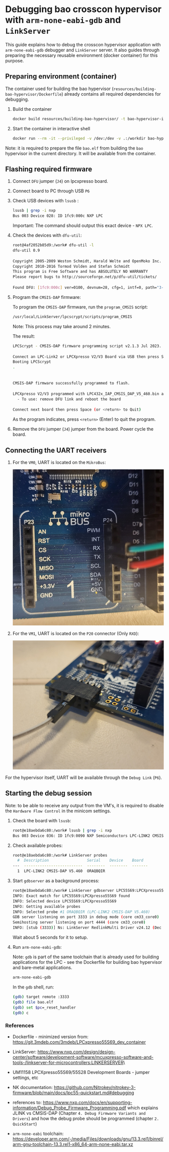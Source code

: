 # Debugging bao crosscon hypervisor with `arm-none-eabi-gdb` and `LinkServer`

This guide explains how to debug the crosscon hypervisor application with
`arm-none-eabi-gdb` debugger and `LinkServer` server. It also guides through
preparing the necessary reusable environment (docker container) for this
purpose.

## Preparing environment (container)

The container used for building the bao hypervisor
(`resources/building-bao-hypervisor/Dockerfile`) already contains all required
dependencies for debugging.

1. Build the container

    ```bash
    docker build resources/building-bao-hypervisor/ -t bao-hypervisor-image
    ```

2. Start the container in interactive shell

    ```bash
    docker run --rm -it --privileged -v /dev:/dev -v .:/workdir bao-hypervisor-image bash
    ```

Note: it is required to prepare the file `bao.elf` from building the `bao`
hypervisor in the current directory. It will be available from the container.

## Flashing required firmware

1. Connect `DFU` jumper (`J4`) on lpcxpresso board.

2. Connect board to PC through USB `P6`

3. Check USB devices with `lsusb` :

    ```bash
    lsusb | grep -i nxp
    Bus 003 Device 028: ID 1fc9:000c NXP LPC
    ```

    Important: The command should output this exact device - `NPX LPC`.

4. Check the devices with `dfu-util`:

    ```bash
    root@4af2052b85d9:/work# dfu-util -l
    dfu-util 0.9

    Copyright 2005-2009 Weston Schmidt, Harald Welte and OpenMoko Inc.
    Copyright 2010-2016 Tormod Volden and Stefan Schmidt
    This program is Free Software and has ABSOLUTELY NO WARRANTY
    Please report bugs to http://sourceforge.net/p/dfu-util/tickets/

    Found DFU: [1fc9:000c] ver=0100, devnum=28, cfg=1, intf=0, path="3-1", alt=0, name="DFU", serial="ABCD"
    ```

5. Program the `CMSIS-DAP` firmware:

    To program the `CMSIS-DAP` firmware, run the `program_CMSIS` script:

    ```bash
    /usr/local/LinkServer/lpcscrypt/scripts/program_CMSIS 
    ```

    Note: This process may take around 2 minutes.

    The result:

    ```bash
    LPCScrypt - CMSIS-DAP firmware programming script v2.1.3 Jul 2023.

    Connect an LPC-Link2 or LPCXpresso V2/V3 Board via USB then press Space.
    Booting LPCScrypt
    .


    CMSIS-DAP firmware successfully programmed to flash.

    LPCXpresso V2/V3 programmed with LPC432x_IAP_CMSIS_DAP_V5_460.bin and has the uniqueID: ORAQBQIR
      - To use: remove DFU link and reboot the board

    Connect next board then press Space (or <return> to Quit)
    ```

    As the program indicates, press `<return>` (Enter) to quit the program.

6. Remove the `DFU` jumper (`J4`) jumper from the board. Power cycle the board.

## Connecting the UART receivers

1. For the `VM0`, UART is located on the `MikroBus`:

    ![UART for VM0](../resources/images/debugging-bao-crosscon-hv/uart-vm0.png)

2. For the `VM1`, UART is located on the `P20` connector (Only `RXD`):

    ![UART for VM1](../resources/images/debugging-bao-crosscon-hv/uart-vm1.png)

For the hypervisor itself, UART will be available through the `Debug Link`
(`P6`).

## Starting the debug session

Note: to be able to receive any output from the VM's, it is required to disable
the `Hardware Flow Control` in the minicom settings.

1. Check the board with `lsusb`:

    ```bash
    root@e18aebda6c80:/work# lsusb | grep -i nxp
    Bus 003 Device 036: ID 1fc9:0090 NXP Semiconductors LPC-LINK2 CMSIS-DAP V5.460
    ```

2. Check available probes:

    ```bash
    root@e18aebda6c80:/work# LinkServer probes
      #  Description                 Serial    Device    Board
    ---  --------------------------  --------  --------  -------
      1  LPC-LINK2 CMSIS-DAP V5.460  ORAQBQIR
    ```

3. Start `gdbserver` as a background process:

    ```bash
    root@e18aebda6c80:/work# LinkServer gdbserver LPC55S69:LPCXpresso55S69 &
    INFO: Exact match for LPC55S69:LPCXpresso55S69 found
    INFO: Selected device LPC55S69:LPCXpresso55S69
    INFO: Getting available probes
    INFO: Selected probe #1 ORAQBQIR (LPC-LINK2 CMSIS-DAP V5.460)
    GDB server listening on port 3333 in debug mode (core cm33_core0)
    Semihosting server listening on port 4444 (core cm33_core0)
    INFO: [stub (3333)] Ns: LinkServer RedlinkMulti Driver v24.12 (Dec 18 2024 18:40:01 - crt_emu_cm_redlink build 869)
    ```

    Wait about 5 seconds for it to setup.

4. Run `arm-none-eabi-gdb`:

    Note: `gdb` is part of the same toolchain that is already used for building
    applications for the LPC - see the Dockerfile for building bao hypervisor
    and bare-metal applications.

    ```bash
    arm-none-eabi-gdb
    ```

    In the `gdb` shell, run:

    ```bash
    (gdb) target remote :3333
    (gdb) file bao.elf
    (gdb) set $pc=_reset_handler
    (gdb) c 
    ```

### References

- Dockerfile - minimized version from:
  <https://git.3mdeb.com/3mdeb/LPCxpresso55S69_dev_container>

- LinkServer:
  <https://www.nxp.com/design/design-center/software/development-software/mcuxpresso-software-and-tools-/linkserver-for-microcontrollers:LINKERSERVER>\

- UM11158 LPCXpresso55S69/55S28 Development Boards - jumper settings, etc

- NK documentation:
  <https://github.com/Nitrokey/nitrokey-3-firmware/blob/main/docs/lpc55-quickstart.md#debugging>

- references to:
  <https://www.nxp.com/docs/en/supporting-information/Debug_Probe_Firmware_Programming.pdf>
  which explains JLINK vs CMSIS-DAP (Chapter `4. Debug Firmware Variants and
  Drivers`) and how the debug probe should be programmed (chapter `2.
  QuickStart`)

- `arm-none-eabi` toolchain:
  <https://developer.arm.com/-/media/Files/downloads/gnu/13.3.rel1/binrel/arm-gnu-toolchain-13.3.rel1-x86_64-arm-none-eabi.tar.xz>
